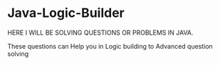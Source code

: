 # Java-Logic-Builder
HERE I WILL BE SOLVING QUESTIONS OR PROBLEMS IN JAVA.

These questions can Help you in Logic building to Advanced question solving
